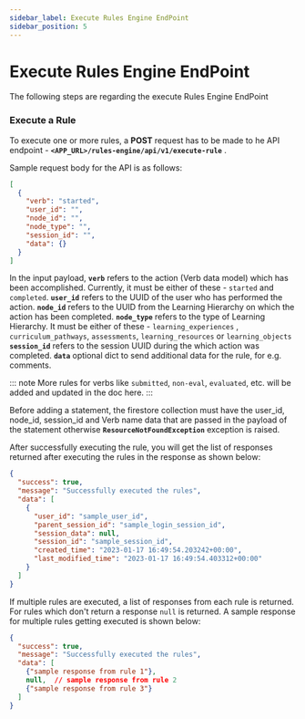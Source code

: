 ```yaml
---
sidebar_label: Execute Rules Engine EndPoint
sidebar_position: 5
---
```


# Execute Rules Engine EndPoint

The following steps are regarding the execute Rules Engine EndPoint


### Execute a Rule

To execute one or more rules, a **POST** request has to be made to he API endpoint - **`<APP_URL>/rules-engine/api/v1/execute-rule`** .

Sample request body for the API is as follows:

```json
[
  {
    "verb": "started",
    "user_id": "",
    "node_id": "",
    "node_type": "",
    "session_id": "",
    "data": {}
  }
]
```
In the input payload, 
**`verb`** refers to the action (Verb data model) which has been accomplished. Currently, it must be either of these - `started` and `completed`.
**`user_id`** refers to the UUID of the user who has performed the action.
**`node_id`** refers to the UUID from the Learning Hierarchy on which the action has been completed.
**`node_type`** refers to the type of Learning Hierarchy. It must be either of these - `learning_experiences`
, `curriculum_pathways`, `assessments`, `learning_resources` or `learning_objects`
**`session_id`** refers to the session UUID during the which action was completed.
**`data`** optional dict to send additional data for the rule, for e.g. comments.

::: note
More rules for verbs like `submitted`, `non-eval`, `evaluated`, etc. will be added and updated in the doc here.
:::

Before adding a statement, the firestore collection must have the user_id, node_id, session_id and Verb name data that are passed in the payload of the statement otherwise **`ResourceNotFoundException`** exception is raised.


After successfully executing the rule, you will get the list of responses returned after executing the rules in the response as shown below:

```json
{
  "success": true,
  "message": "Successfully executed the rules",
  "data": [
    {
      "user_id": "sample_user_id",
      "parent_session_id": "sample_login_session_id",
      "session_data": null,
      "session_id": "sample_session_id",
      "created_time": "2023-01-17 16:49:54.203242+00:00",
      "last_modified_time": "2023-01-17 16:49:54.403312+00:00"
    }
  ]
}
```

If multiple rules are executed, a list of responses from each rule is returned. For rules which don't return a response `null` is returned. A sample response for multiple rules getting executed is shown below:

```json
{
  "success": true,
  "message": "Successfully executed the rules",
  "data": [
    {"sample response from rule 1"},
    null,  // sample response from rule 2
    {"sample response from rule 3"}
  ]
}
```
